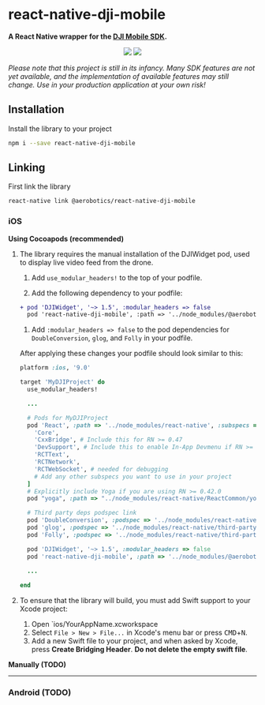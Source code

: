 # react-native-dji-mobile

**A React Native wrapper for the [DJI Mobile SDK](https://developer.dji.com/mobile-sdk/).**

<p align='center'>
    <img src='https://img.shields.io/badge/licence-MIT-blue.svg?style=flat-square'>
  <a href='https://www.npmjs.com/package/react-native-dji-mobile'>
    <img src='https://img.shields.io/npm/v/react-native-dji-mobile.svg?style=flat-square'>
  </a>
</p>

*Please note that this project is still in its infancy. Many SDK features are not yet available, and the implementation of available features may still change. Use in your production application at your own risk!*

## Installation

Install the library to your project

```bash
npm i --save react-native-dji-mobile
```

## Linking

First link the library
```bash
react-native link @aerobotics/react-native-dji-mobile
```

### iOS
**Using Cocoapods (recommended)**

1. The library requires the manual installation of the DJIWidget pod, used to display live video feed from the drone.
    1. Add `use_modular_headers!` to the top of your podfile.

    2. Add the following dependency to your podfile:
    ```diff
    + pod 'DJIWidget', '~> 1.5', :modular_headers => false
      pod 'react-native-dji-mobile', :path => '../node_modules/@aerobotics/react-native-dji-mobile'
    ```

    1. Add `:modular_headers => false` to the pod dependencies for `DoubleConversion`, `glog`, and `Folly` in your podfile.
  
    After applying these changes your podfile should look similar to this:
    ```ruby
    platform :ios, '9.0'

    target 'MyDJIProject' do
      use_modular_headers!

      ...

      # Pods for MyDJIProject
      pod 'React', :path => '../node_modules/react-native', :subspecs => [
        'Core',
        'CxxBridge', # Include this for RN >= 0.47
        'DevSupport', # Include this to enable In-App Devmenu if RN >= 0.43
        'RCTText',
        'RCTNetwork',
        'RCTWebSocket', # needed for debugging
        # Add any other subspecs you want to use in your project
      ]
      # Explicitly include Yoga if you are using RN >= 0.42.0
      pod "yoga", :path => "../node_modules/react-native/ReactCommon/yoga"

      # Third party deps podspec link
      pod 'DoubleConversion', :podspec => '../node_modules/react-native/third-party-podspecs/DoubleConversion.podspec', :modular_headers => false
      pod 'glog', :podspec => '../node_modules/react-native/third-party-podspecs/glog.podspec', :modular_headers => false
      pod 'Folly', :podspec => '../node_modules/react-native/third-party-podspecs/Folly.podspec', :modular_headers => false

      pod 'DJIWidget', '~> 1.5', :modular_headers => false
      pod 'react-native-dji-mobile', :path => '../node_modules/@aerobotics/react-native-dji-mobile'
      
      ...

    end
    ```

2. To ensure that the library will build, you must add Swift support to your Xcode project:
   1. Open `ios/YourAppName.xcworkspace
   2. Select `File > New > File...` in Xcode's menu bar or press <kbd>CMD</kbd>+<kbd>N</kbd>.
   3. Add a new Swift file to your project, and when asked by Xcode, press **Create Bridging Header**. **Do not delete the empty swift file**.

**Manually (TODO)**

---

### Android (TODO)
